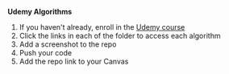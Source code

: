 **Udemy Algorithms**

1. If you haven't already, enroll in the [Udemy course](https://anniecannons.udemy.com/course/coding-interview-bootcamp-algorithms-and-data-structure/learn/quiz/4990668#overview)
2. Click the links in each of the folder to access each algorithm
3. Add a screenshot to the repo
4. Push your code
5. Add the repo link to your Canvas